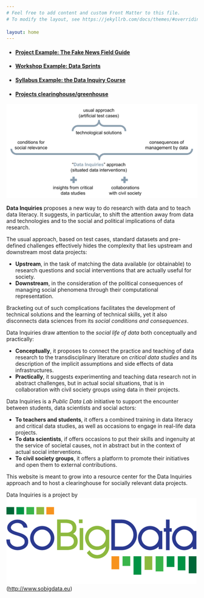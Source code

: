 ```yaml
---
# Feel free to add content and custom Front Matter to this file.
# To modify the layout, see https://jekyllrb.com/docs/themes/#overriding-theme-defaults

layout: home
---
```


* #### [Project Example: The Fake News Field Guide](ProjectExample.html) ####
* #### [Workshop Example: Data Sprints](WorkshopExample.html) ###
* #### [Syllabus Example: the Data Inquiry Course](SyllabusExample.html) ####
* #### [Projects clearinghouse/greenhouse](Clearinghouse.html) ####

![diagram representing the Data Inquiries approach](img/HomeDiagram.png)

**Data Inquiries**  proposes a new way to do research with data and to teach data literacy. It suggests, in particular, to shift the attention away from data and technologies and to the social and political implications of data research.
 
The usual approach, based on test cases, standard datasets and pre-defined challenges effectively hides the complexity that lies upstream and downstream most data projects:
* **Upstream**, in the task of matching the data available (or obtainable) to research questions and social interventions that are actually useful for society.
* **Downstream**, in the consideration of the political consequences of managing social phenomena through their computational representation.

Bracketing out of such complications facilitates the development of technical solutions and the learning of technical skills, yet it also disconnects data sciences from its *social conditions and consequences*.
 
Data Inquiries draw attention to the *social life of data* both conceptually and practically:
* **Conceptually**, it proposes to connect the practice and teaching of data research to the transdisciplinary literature on *critical data studies* and its description of the implicit assumptions and side effects of data infrastructures.
* **Practically**, it suggests experimenting and teaching data research not in abstract challenges, but in actual social situations, that is in collaboration with civil society groups using data in their projects.
 
Data Inquiries is a *Public Data Lab* initiative to support the encounter between students, data scientists and social actors:
* **To teachers and students**, it offers a combined training in data literacy and critical data studies, as well as occasions to engage in real-life data projects.
* **To data scientists**, if offers occasions to put their skills and ingenuity at the service of societal causes, not in abstract but in the context of actual social interventions.
* **To civil society groups**, it offers a platform to promote their initiatives and open them to external contributions.
 
This website is meant to grow into a resource center for the Data Inquiries approach and to host a clearinghouse for socially relevant data projects.

Data Inquiries is a project by ![SoBigData++](img/logo-SoBigData.png)(http://www.sobigdata.eu)




